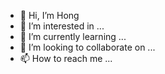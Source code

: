 - 👋 Hi, I’m Hong
- 👀 I’m interested in ...
- 🌱 I’m currently learning ...
- 💞️ I’m looking to collaborate on ...
- 📫 How to reach me ...

<!---
121546hhx/121546hhx is a ✨ special ✨ repository because its `README.md` (this file) appears on your GitHub profile.
You can click the Preview link to take a look at your changes.
--->
